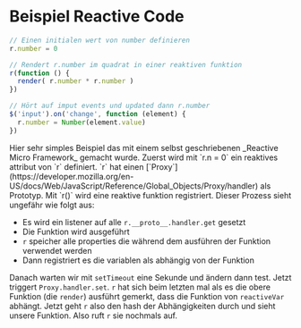 # Beispiel Reactive Code

```js
// Einen initialen wert von number definieren
r.number = 0

// Rendert r.number im quadrat in einer reaktiven funktion
r(function () {
  render( r.number * r.number )
})

// Hört auf imput events und updated dann r.number
$('input').on('change', function (element) {
  r.number = Number(element.value)
})
```

<notes>
Hier sehr simples Beispiel das mit einem selbst geschriebenen _Reactive Micro Framework_ gemacht wurde. Zuerst wird mit `r.n = 0` ein reaktives attribut von `r` definiert. `r` hat einen [`Proxy`](https://developer.mozilla.org/en-US/docs/Web/JavaScript/Reference/Global_Objects/Proxy/handler) als Prototyp. Mit `r()` wird eine reaktive funktion registriert. Dieser Prozess sieht ungefähr wie folgt aus:

* Es wird ein listener auf alle `r.__proto__.handler.get` gesetzt
* Die Funktion wird ausgeführt
* `r` speicher alle properties die während dem ausführen der Funktion verwendet werden
* Dann registriert es die variablen als abhängig von der Funktion

Danach warten wir mit `setTimeout` eine Sekunde und ändern dann test. Jetzt triggert `Proxy.handler.set`. `r` hat sich beim letzten mal als es die obere Funktion (die `render`) ausführt gemerkt, dass die Funktion von `reactiveVar` abhängt. Jetzt geht `r` also den hash der Abhängigkeiten durch und sieht unsere Funktion. Also ruft `r` sie nochmals auf.

</notes>


